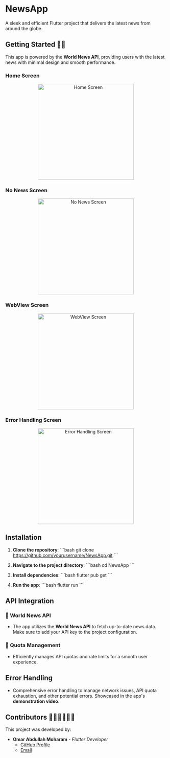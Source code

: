 # **NewsApp**

A sleek and efficient Flutter project that delivers the latest news from around the globe.

## **Getting Started 🩵🏁**

This app is powered by the **World News API**, providing users with the latest news with minimal design and smooth performance.

### Home Screen
<p align="center">
  <img src="Screenshot_1725317147.png" alt="Home Screen" width="300">
</p>

### No News Screen
<p align="center">
  <img src="Screenshot_1725196770.png" alt="No News Screen" width="300">
</p>

### WebView Screen
<p align="center">
  <img src="Screenshot_1725317305.png" alt="WebView Screen" width="300">
</p>

### Error Handling Screen
<p align="center">
  <img src="Screenshot_1725153534.png" alt="Error Handling Screen" width="300">
</p>

## **Installation**

1. **Clone the repository**:
   \`\`\`bash
   git clone https://github.com/yourusername/NewsApp.git
   \`\`\`

2. **Navigate to the project directory**:
   \`\`\`bash
   cd NewsApp
   \`\`\`

3. **Install dependencies**:
   \`\`\`bash
   flutter pub get
   \`\`\`

4. **Run the app**:
   \`\`\`bash
   flutter run
   \`\`\`

## **API Integration**

### 🔻 World News API
- The app utilizes the **World News API** to fetch up-to-date news data. Make sure to add your API key to the project configuration.

### 🔻 Quota Management
- Efficiently manages API quotas and rate limits for a smooth user experience.

## **Error Handling**

- Comprehensive error handling to manage network issues, API quota exhaustion, and other potential errors. Showcased in the app's **demonstration video**.
## **Contributors 🧑🏻‍🤝‍🧑🏼🤍**

This project was developed by:

- **Omar Abdullah Moharam** - *Flutter Developer*  
  - [GitHub Profile](https://github.com/omarmoharam790)  
  - [Email](mailto:omarmoharam790@gmail.com)



